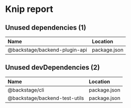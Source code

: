 # Knip report

## Unused dependencies (1)

| Name                          | Location     |
|:------------------------------|:-------------|
| @backstage/backend-plugin-api | package.json |

## Unused devDependencies (2)

| Name                          | Location     |
|:------------------------------|:-------------|
| @backstage/cli                | package.json |
| @backstage/backend-test-utils | package.json |


